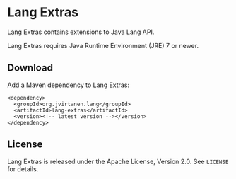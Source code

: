 Lang Extras
===========

Lang Extras contains extensions to Java Lang API.

Lang Extras requires Java Runtime Environment (JRE) 7 or newer.


Download
--------

Add a Maven dependency to Lang Extras:

    <dependency>
      <groupId>org.jvirtanen.lang</groupId>
      <artifactId>lang-extras</artifactId>
      <version><!-- latest version --></version>
    </dependency>


License
-------

Lang Extras is released under the Apache License, Version 2.0. See `LICENSE`
for details.

